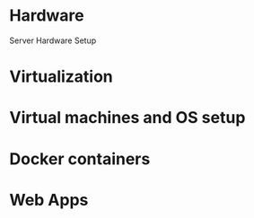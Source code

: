 # Hardware
Server Hardware Setup

# Virtualization

# Virtual machines and OS setup

# Docker containers

# Web Apps
